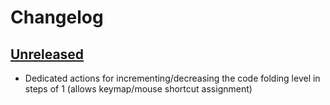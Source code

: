 # Changelog

## [Unreleased]

- Dedicated actions for incrementing/decreasing the code folding level in steps of 1 (allows keymap/mouse shortcut
  assignment)

[Unreleased]: https://github.com/Lootwig/stepwise-region-folding/commits
